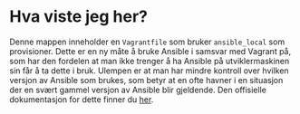# Hva viste jeg her?

Denne mappen inneholder en `Vagrantfile` som bruker `ansible_local` som provisioner. Dette er en ny måte å bruke Ansible i samsvar med Vagrant på, som har den fordelen at man ikke trenger å ha Ansible på utviklermaskinen sin får å ta dette i bruk. Ulempen er at man har mindre kontroll over hvilken versjon av Ansible som brukes, som betyr at en ofte havner i en situasjon der en svært gammel versjon av Ansible blir gjeldende. Den offisielle dokumentasjon for dette finner du [her](https://www.vagrantup.com/docs/provisioning/ansible_local.html).
